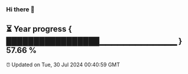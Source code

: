 ### Hi there 👋
⏳ Year progress { █████████████████▁▁▁▁▁▁▁▁▁▁▁▁▁ } 57.66 %
---
⏰ Updated on Tue, 30 Jul 2024 00:40:59 GMT

